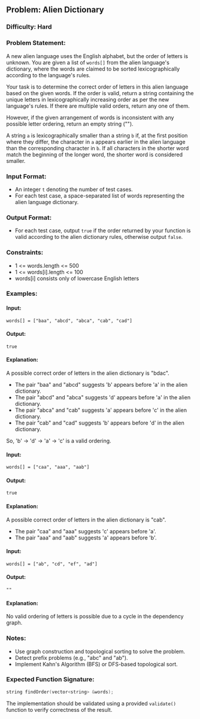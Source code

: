 ## Problem: Alien Dictionary

### Difficulty: Hard

### Problem Statement:
A new alien language uses the English alphabet, but the order of letters is unknown. You are given a list of `words[]` from the alien language's dictionary, where the words are claimed to be sorted lexicographically according to the language's rules.

Your task is to determine the correct order of letters in this alien language based on the given words. If the order is valid, return a string containing the unique letters in lexicographically increasing order as per the new language's rules. If there are multiple valid orders, return any one of them.

However, if the given arrangement of words is inconsistent with any possible letter ordering, return an empty string ("").

A string `a` is lexicographically smaller than a string `b` if, at the first position where they differ, the character in `a` appears earlier in the alien language than the corresponding character in `b`. If all characters in the shorter word match the beginning of the longer word, the shorter word is considered smaller.

### Input Format:
- An integer `t` denoting the number of test cases.
- For each test case, a space-separated list of words representing the alien language dictionary.

### Output Format:
- For each test case, output `true` if the order returned by your function is valid according to the alien dictionary rules, otherwise output `false`.

### Constraints:
- 1 <= words.length <= 500
- 1 <= words[i].length <= 100
- words[i] consists only of lowercase English letters

### Examples:

#### Input:
```plaintext
words[] = ["baa", "abcd", "abca", "cab", "cad"]
```
#### Output:
```plaintext
true
```
#### Explanation:
A possible correct order of letters in the alien dictionary is "bdac".
- The pair "baa" and "abcd" suggests 'b' appears before 'a' in the alien dictionary.
- The pair "abcd" and "abca" suggests 'd' appears before 'a' in the alien dictionary.
- The pair "abca" and "cab" suggests 'a' appears before 'c' in the alien dictionary.
- The pair "cab" and "cad" suggests 'b' appears before 'd' in the alien dictionary.

So, 'b' → 'd' → 'a' → 'c' is a valid ordering.

#### Input:
```plaintext
words[] = ["caa", "aaa", "aab"]
```
#### Output:
```plaintext
true
```
#### Explanation:
A possible correct order of letters in the alien dictionary is "cab".
- The pair "caa" and "aaa" suggests 'c' appears before 'a'.
- The pair "aaa" and "aab" suggests 'a' appears before 'b'.

#### Input:
```plaintext
words[] = ["ab", "cd", "ef", "ad"]
```
#### Output:
```plaintext
""
```
#### Explanation:
No valid ordering of letters is possible due to a cycle in the dependency graph.

### Notes:
- Use graph construction and topological sorting to solve the problem.
- Detect prefix problems (e.g., "abc" and "ab").
- Implement Kahn's Algorithm (BFS) or DFS-based topological sort.

### Expected Function Signature:
```cpp
string findOrder(vector<string> &words);
```

The implementation should be validated using a provided `validate()` function to verify correctness of the result.

